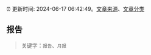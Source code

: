 :alarm_clock: 更新时间: 2024-06-17 06:42:49。[文章来源](/README.md)、[文章分类](/TAGS.md)

## 报告


> 关键字：`报告`、`月报`



